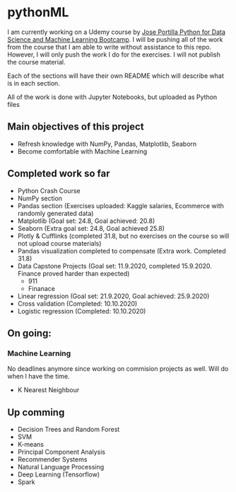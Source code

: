 # pythonML
I am currently working on a Udemy course by [Jose Portilla Python for Data Science and Machine Learning Bootcamp](https://www.udemy.com/course/python-for-data-science-and-machine-learning-bootcamp/). 
I will be pushing all of the work from the course that I am able to write without assistance to this repo. 
However, I will only push the work I do for the exercises. I will not publish the course material.

Each of the sections will have their own README which will describe what is in each section.

All of the work is done with Jupyter Notebooks, but uploaded as Python files

## Main objectives of this project
- Refresh knowledge with NumPy, Pandas, Matplotlib, Seaborn
- Become comfortable with Machine Learning


## Completed work so far
- Python Crash Course
- NumPy section 
- Pandas section (Exercises uploaded: Kaggle salaries, Ecommerce with randomly generated data)
- Matplotlib (Goal set: 24.8, Goal achieved: 20.8)
- Seaborn (Extra goal set: 24.8, Goal achieved 25.8)
- Plotly & Cufflinks (completed 31.8, but no exercises on the course so will not upload course materials)
- Pandas visualization completed to compensate (Extra work. Completed 31.8)
- Data Capstone Projects (Goal set: 11.9.2020, completed 15.9.2020. Finance proved harder than expected)
  - 911
  - Finanace
- Linear regression (Goal set: 21.9.2020, Goal achieved: 25.9.2020)
- Cross validation (Completed: 10.10.2020)
- Logistic regression (Completed: 10.10.2020)

## On going:
### Machine Learning 
No deadlines anymore since working on commision projects as well. Will do when I have the time.
- K Nearest Neighbour

## Up comming
- Decision Trees and Random Forest
- SVM
- K-means
- Principal Component Analysis
- Recommender Systems
- Natural Language Processing
- Deep Learning (Tensorflow)
- Spark
